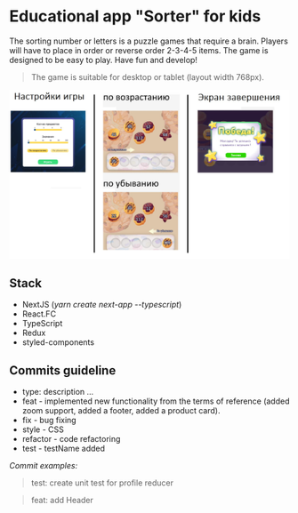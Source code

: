# Educational app "Sorter" for kids
The sorting number or letters is a puzzle games that require a brain. Players will have to place in order or reverse order 2-3-4-5 items. The game is designed to be easy to play.
Have fun and develop!

> The game is suitable for desktop or tablet (layout width 768px).
 
 ![app example](assets/app_prototipe.jpg)

## Stack
- NextJS (*yarn create next-app --typescript*)
- React.FC
- TypeScript
- Redux
- styled-components

## Commits guideline
- type: description ... 
- feat - implemented new functionality from the terms of reference (added zoom support, added a footer, added a product card). 
- fix - bug fixing 
- style - CSS
- refactor - code refactoring 
- test - testName added

*Commit examples:*
> test: create unit test for profile reducer 

 > feat: add Header


